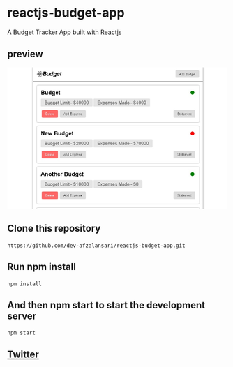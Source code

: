 # reactjs-budget-app

A Budget Tracker App built with Reactjs

## preview

![preview](https://github.com/dev-afzalansari/reactjs-budget-app/blob/master/src/global/preview/app-image.png)

## Clone this repository
```
https://github.com/dev-afzalansari/reactjs-budget-app.git
```
## Run npm install 
```
npm install
```
## And then npm start to start the development server
 ```
 npm start
 ```
## [Twitter](https://twitter.com/dev_afzalansari)
